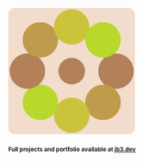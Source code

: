 <a href="https://github.com/jb3/fractal"><img width="256px" src="fractal-20251031-215248.png"/></a>

<sub>**Full projects and portfolio available at [jb3.dev](https://jb3.dev/)**</sub>
